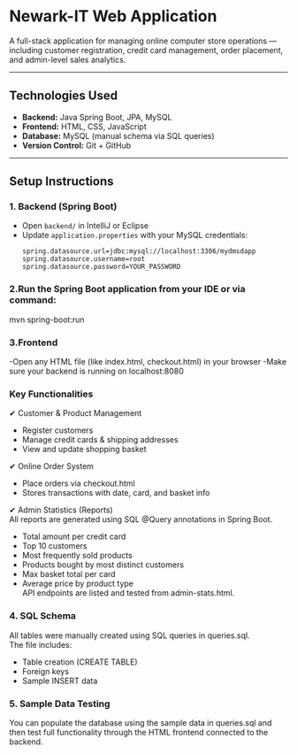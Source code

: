 # Newark-IT Web Application 

A full-stack application for managing online computer store operations — including customer registration, credit card management, order placement, and admin-level sales analytics.


---

## Technologies Used

- **Backend:** Java Spring Boot, JPA, MySQL
- **Frontend:** HTML, CSS, JavaScript
- **Database:** MySQL (manual schema via SQL queries)
- **Version Control:** Git + GitHub

---

##  Setup Instructions

### 1. Backend (Spring Boot)

- Open `backend/` in IntelliJ or Eclipse
- Update `application.properties` with your MySQL credentials:
  ```properties
  spring.datasource.url=jdbc:mysql://localhost:3306/mydmsdapp
  spring.datasource.username=root
  spring.datasource.password=YOUR_PASSWORD

### 2.Run the Spring Boot application from your IDE or via command:
  mvn spring-boot:run
  
### 3.Frontend
-Open any HTML file (like index.html, checkout.html) in your browser
-Make sure your backend is running on localhost:8080

### Key Functionalities  
✔ Customer & Product Management  
- Register customers  
- Manage credit cards & shipping addresses  
- View and update shopping basket  

✔ Online Order System  
- Place orders via checkout.html  
- Stores transactions with date, card, and basket info  

✔ Admin Statistics (Reports)  
All reports are generated using SQL @Query annotations in Spring Boot.  
- Total amount per credit card  
- Top 10 customers  
- Most frequently sold products  
- Products bought by most distinct customers  
- Max basket total per card  
- Average price by product type  
API endpoints are listed and tested from admin-stats.html.  

### 4. SQL Schema  
All tables were manually created using SQL queries in queries.sql.  
The file includes:  
- Table creation (CREATE TABLE)  
- Foreign keys  
- Sample INSERT data  

### 5. Sample Data Testing  
You can populate the database using the sample data in queries.sql and then test full functionality through the HTML frontend connected to the backend.  





